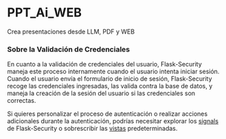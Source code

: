 # PPT_Ai_WEB
Crea presentaciones desde LLM, PDF y WEB

### Sobre la Validación de Credenciales

En cuanto a la validación de credenciales del usuario, Flask-Security maneja este proceso internamente cuando el usuario intenta iniciar sesión. Cuando el usuario envía el formulario de inicio de sesión, Flask-Security recoge las credenciales ingresadas, las valida contra la base de datos, y maneja la creación de la sesión del usuario si las credenciales son correctas.

Si quieres personalizar el proceso de autenticación o realizar acciones adicionales durante la autenticación, podrías necesitar explorar los [signals](https://flask-security-too.readthedocs.io/en/stable/signals.html) de Flask-Security o sobrescribir las [vistas](https://flask-security-too.readthedocs.io/en/stable/customizing.html) predeterminadas.

